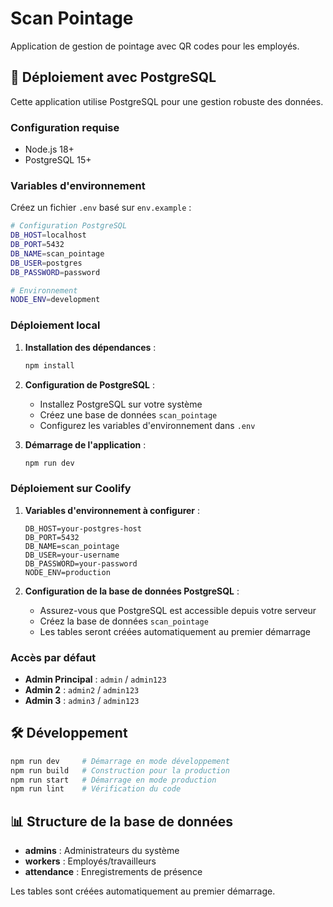# Scan Pointage

Application de gestion de pointage avec QR codes pour les employés.

## 🚀 Déploiement avec PostgreSQL

Cette application utilise PostgreSQL pour une gestion robuste des données.

### Configuration requise

- Node.js 18+
- PostgreSQL 15+

### Variables d'environnement

Créez un fichier `.env` basé sur `env.example` :

```bash
# Configuration PostgreSQL
DB_HOST=localhost
DB_PORT=5432
DB_NAME=scan_pointage
DB_USER=postgres
DB_PASSWORD=password

# Environnement
NODE_ENV=development
```

### Déploiement local

1. **Installation des dépendances** :
   ```bash
   npm install
   ```

2. **Configuration de PostgreSQL** :
   - Installez PostgreSQL sur votre système
   - Créez une base de données `scan_pointage`
   - Configurez les variables d'environnement dans `.env`

3. **Démarrage de l'application** :
   ```bash
   npm run dev
   ```

### Déploiement sur Coolify

1. **Variables d'environnement à configurer** :
   ```
   DB_HOST=your-postgres-host
   DB_PORT=5432
   DB_NAME=scan_pointage
   DB_USER=your-username
   DB_PASSWORD=your-password
   NODE_ENV=production
   ```

2. **Configuration de la base de données PostgreSQL** :
   - Assurez-vous que PostgreSQL est accessible depuis votre serveur
   - Créez la base de données `scan_pointage`
   - Les tables seront créées automatiquement au premier démarrage

### Accès par défaut

- **Admin Principal** : `admin` / `admin123`
- **Admin 2** : `admin2` / `admin123`
- **Admin 3** : `admin3` / `admin123`

## 🛠️ Développement

```bash
npm run dev     # Démarrage en mode développement
npm run build   # Construction pour la production
npm run start   # Démarrage en mode production
npm run lint    # Vérification du code
```

## 📊 Structure de la base de données

- **admins** : Administrateurs du système
- **workers** : Employés/travailleurs
- **attendance** : Enregistrements de présence

Les tables sont créées automatiquement au premier démarrage.
